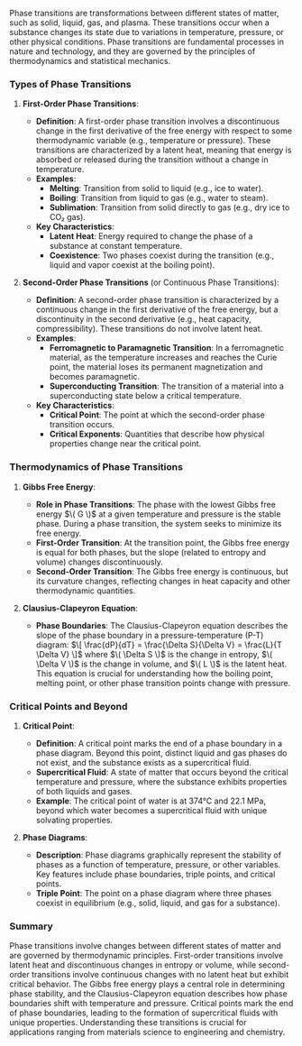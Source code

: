 Phase transitions are transformations between different states of matter, such as solid, liquid, gas, and plasma. These transitions occur when a substance changes its state due to variations in temperature, pressure, or other physical conditions. Phase transitions are fundamental processes in nature and technology, and they are governed by the principles of thermodynamics and statistical mechanics.

### Types of Phase Transitions

1. **First-Order Phase Transitions**:
   - **Definition**: A first-order phase transition involves a discontinuous change in the first derivative of the free energy with respect to some thermodynamic variable (e.g., temperature or pressure). These transitions are characterized by a latent heat, meaning that energy is absorbed or released during the transition without a change in temperature.
   - **Examples**:
     - **Melting**: Transition from solid to liquid (e.g., ice to water).
     - **Boiling**: Transition from liquid to gas (e.g., water to steam).
     - **Sublimation**: Transition from solid directly to gas (e.g., dry ice to CO₂ gas).
   - **Key Characteristics**:
     - **Latent Heat**: Energy required to change the phase of a substance at constant temperature.
     - **Coexistence**: Two phases coexist during the transition (e.g., liquid and vapor coexist at the boiling point).

2. **Second-Order Phase Transitions** (or Continuous Phase Transitions):
   - **Definition**: A second-order phase transition is characterized by a continuous change in the first derivative of the free energy, but a discontinuity in the second derivative (e.g., heat capacity, compressibility). These transitions do not involve latent heat.
   - **Examples**:
     - **Ferromagnetic to Paramagnetic Transition**: In a ferromagnetic material, as the temperature increases and reaches the Curie point, the material loses its permanent magnetization and becomes paramagnetic.
     - **Superconducting Transition**: The transition of a material into a superconducting state below a critical temperature.
   - **Key Characteristics**:
     - **Critical Point**: The point at which the second-order phase transition occurs.
     - **Critical Exponents**: Quantities that describe how physical properties change near the critical point.

### Thermodynamics of Phase Transitions

1. **Gibbs Free Energy**:
   - **Role in Phase Transitions**: The phase with the lowest Gibbs free energy $\( G \)$ at a given temperature and pressure is the stable phase. During a phase transition, the system seeks to minimize its free energy.
   - **First-Order Transition**: At the transition point, the Gibbs free energy is equal for both phases, but the slope (related to entropy and volume) changes discontinuously.
   - **Second-Order Transition**: The Gibbs free energy is continuous, but its curvature changes, reflecting changes in heat capacity and other thermodynamic quantities.

2. **Clausius-Clapeyron Equation**:
   - **Phase Boundaries**: The Clausius-Clapeyron equation describes the slope of the phase boundary in a pressure-temperature (P-T) diagram:
     $\[
     \frac{dP}{dT} = \frac{\Delta S}{\Delta V} = \frac{L}{T \Delta V}
     \]$
     where $\( \Delta S \)$ is the change in entropy, $\( \Delta V \)$ is the change in volume, and $\( L \)$ is the latent heat. This equation is crucial for understanding how the boiling point, melting point, or other phase transition points change with pressure.

### Critical Points and Beyond

1. **Critical Point**:
   - **Definition**: A critical point marks the end of a phase boundary in a phase diagram. Beyond this point, distinct liquid and gas phases do not exist, and the substance exists as a supercritical fluid.
   - **Supercritical Fluid**: A state of matter that occurs beyond the critical temperature and pressure, where the substance exhibits properties of both liquids and gases.
   - **Example**: The critical point of water is at 374°C and 22.1 MPa, beyond which water becomes a supercritical fluid with unique solvating properties.

2. **Phase Diagrams**:
   - **Description**: Phase diagrams graphically represent the stability of phases as a function of temperature, pressure, or other variables. Key features include phase boundaries, triple points, and critical points.
   - **Triple Point**: The point on a phase diagram where three phases coexist in equilibrium (e.g., solid, liquid, and gas for a substance).

### Summary

Phase transitions involve changes between different states of matter and are governed by thermodynamic principles. First-order transitions involve latent heat and discontinuous changes in entropy or volume, while second-order transitions involve continuous changes with no latent heat but exhibit critical behavior. The Gibbs free energy plays a central role in determining phase stability, and the Clausius-Clapeyron equation describes how phase boundaries shift with temperature and pressure. Critical points mark the end of phase boundaries, leading to the formation of supercritical fluids with unique properties. Understanding these transitions is crucial for applications ranging from materials science to engineering and chemistry.
